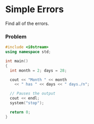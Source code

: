 # Simple Errors
Find all of the errors.

### Problem
```c++
#include <i0stream>
using namespace std;

int main()
{
  int month = 2; days = 28;

  cout << "Month " << month
    << " has " << days << " days./n";

  // Pauses the output
  cout << endl;
  system("stop");

  return 0;
}
```

<!-- ### Solution
```c++
#include <iostream> // First Error
using namespace std;

int main()
{
  int month = 2, days = 28; // Second Error

  cout << "Month " << month
    << " has " << days << " days.\n";   // Third Error

  // Pauses the output
  cout << endl;
  system("PAUSE");  // Last Error

  return 0;
}
``` -->
